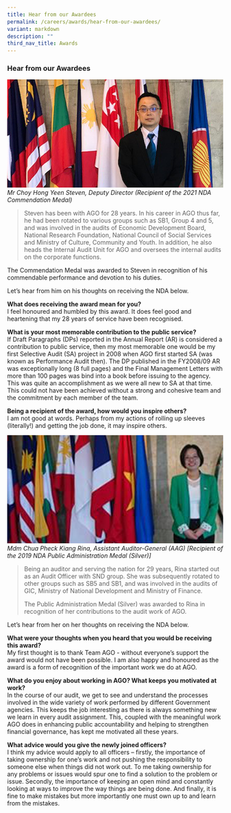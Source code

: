 ```yaml
---
title: Hear from our Awardees
permalink: /careers/awards/hear-from-our-awardees/
variant: markdown
description: ""
third_nav_title: Awards
---
```

### Hear from our Awardees
![](/images/steven_choy.png)
*Mr Choy Hong Yeen Steven, Deputy Director (Recipient of the 2021 NDA Commendation Medal)*

> Steven has been with AGO for 28 years. In his career in AGO thus far, he had been rotated to various groups such as SB1, Group 4 and 5, and was involved in the audits of Economic Development Board, National Research Foundation, National Council of Social Services and Ministry of Culture, Community and Youth. In addition, he also heads the Internal Audit Unit for AGO and oversees the internal audits on the corporate functions. 

The Commendation Medal was awarded to Steven in recognition of his commendable performance and devotion to his duties.

Let’s hear from him on his thoughts on receiving the NDA below.  

**What does receiving the award mean for you?**  
I feel honoured and humbled by this award. It does feel good and heartening that my 28 years of service have been recognised. 

**What is your most memorable contribution to the public service?**  
If Draft Paragraphs (DPs) reported in the Annual Report (AR) is considered a contribution to public service, then my most memorable one would be my first Selective Audit (SA) project in 2008 when AGO first started SA (was known as Performance Audit then). The DP published in the FY2008/09 AR was exceptionally long (8 full pages) and the Final Management Letters with more than 100 pages was bind into a book before issuing to the agency. This was quite an accomplishment as we were all new to SA at that time. This could not have been achieved without a strong and cohesive team and the commitment by each member of the team.

**Being a recipient of the award, how would you inspire others?**  
I am not good at words. Perhaps from my actions of rolling up sleeves (literally!) and getting the job done, it may inspire others.

![](/images/rina_chua.png)
*Mdm Chua Pheck Kiang Rina, Assistant Auditor-General (AAG)*
*[Recipient of the 2019 NDA Public Administration Medal (Silver)]*

> Being an auditor and serving the nation for 29 years, Rina started out as an Audit Officer with SND group. She was subsequently rotated to other groups such as SB5 and SB1, and was involved in the audits of GIC, Ministry of National Development and Ministry of Finance. 
> 
> The Public Administration Medal (Silver) was awarded to Rina in recognition of her contributions to the audit work of AGO.

Let’s hear from her on her thoughts on receiving the NDA below. 

**What were your thoughts when you heard that you would be receiving this award?**  
My first thought is to thank Team AGO - without everyone’s support the award would not have been possible. I am also happy and honoured as the award is a form of recognition of the important work we do at AGO.

**What do you enjoy about working in AGO? What keeps you motivated at work?**  
In the course of our audit, we get to see and understand the processes involved in the wide variety of work performed by different Government agencies. This keeps the job interesting as there is always something new we learn in every audit assignment. This, coupled with the meaningful work AGO does in enhancing public accountability and helping to strengthen financial governance, has kept me motivated all these years.

**What advice would you give the newly joined officers?**  
I think my advice would apply to all officers – firstly, the importance of taking ownership for one’s work and not pushing the responsibility to someone else when things did not work out. To me taking ownership for any problems or issues would spur one to find a solution to the problem or issue. Secondly, the importance of keeping an open mind and constantly looking at ways to improve the way things are being done. And finally, it is fine to make mistakes but more importantly one must own up to and learn from the mistakes.